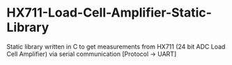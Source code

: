 # HX711-Load-Cell-Amplifier-Static-Library
Static library written in C to get measurements from HX711 (24 bit ADC Load Cell Amplifier) via serial communication [Protocol -> UART]
